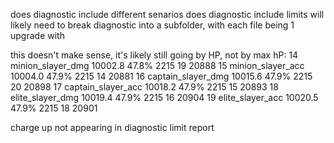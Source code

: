 

does diagnostic include different senarios
does diagnostic include limits
will likely need to break diagnostic into a subfolder, with each file being 1 upgrade with 





this doesn't make sense, it's likely still going by HP, not by max hP:
14   minion_slayer_dmg          10002.8      47.8% 2215   19 20888
15   minion_slayer_acc          10004.0      47.9% 2215   14 20881
16   captain_slayer_dmg         10015.6      47.9% 2215   20 20898
17   captain_slayer_acc         10018.2      47.9% 2215   15 20893
18   elite_slayer_dmg           10019.4      47.9% 2215   16 20904
19   elite_slayer_acc           10020.5      47.9% 2215   18 20901







charge up not appearing in diagnostic limit report
